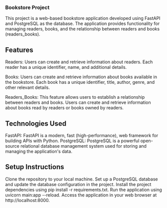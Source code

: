 ### Bookstore Project
This project is a web-based bookstore application developed using FastAPI and PostgreSQL as the database. The application provides functionality for managing readers, books, and the relationship between readers and books (readers_books).
## Features
Readers: Users can create and retrieve information about readers. Each reader has a unique identifier, name, and additional details.

Books: Users can create and retrieve information about books available in the bookstore. Each book has a unique identifier, title, author, genre, and other relevant details.

Readers_Books: This feature allows users to establish a relationship between readers and books. Users can create and retrieve information about books read by readers or books owned by readers.
## Technologies Used
FastAPI: FastAPI is a modern, fast (high-performance), web framework for building APIs with Python.
PostgreSQL: PostgreSQL is a powerful open-source relational database management system used for storing and managing the application's data.
## Setup Instructions
Clone the repository to your local machine.
Set up a PostgreSQL database and update the database configuration in the project.
Install the project dependencies using pip install -r requirements.txt.
Run the application using uvicorn main:app --reload.
Access the application in your web browser at http://localhost:8000.

